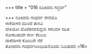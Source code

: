 +++
title = "016 ನೂಕಿದನು ಗನ್ಧರ್ವ"

+++
ನೂಕಿದನು ಗಂಧರ್ವ ಸೇನೆಯೊ  
ಳಾಕೆವಾಳರ ಮುಂದೆ ತಾನವಿ  
ವೇಕಿಯೋ ದೊರೆತನದಲಿದ್ದನು ಸಕಲದಳ ಸಹಿತ   
ಸೋಕಬಹುದೇ ಕರ್ಣ ಕೆಲಬಲ   
ದಾಕೆವಾಳರ ಕೊಂಬನೇ ನೆರೆ  
ತೋಕಿದನು ಗಂಧರ್ವಜಲಧಿಯನೊಂದು ನಿಮಿಷದಲಿ      ॥16॥